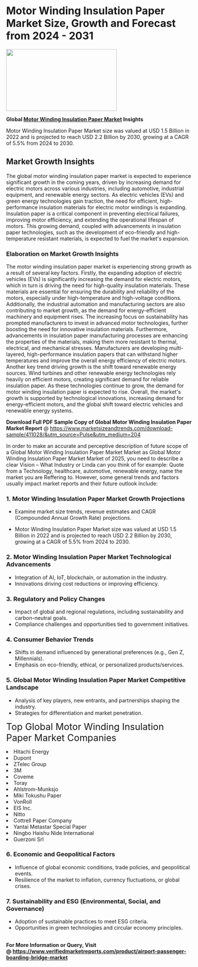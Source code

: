 <H1>Motor Winding Insulation Paper Market Size, Growth and Forecast from 2024 - 2031</H1><img class="aligncenter size-medium wp-image-584254" src="https://thirdeyenews.in/wp-content/uploads/2024/09/Global-Market-Research-300x168.jpeg" alt="" width="300" height="168" /><p><strong>Global&nbsp;<a href="https://www.marketsizeandtrends.com/download-sample/411028/&amp;utm_source=Pulse&amp;utm_medium=204">Motor Winding Insulation Paper Market</a> Insights</strong></p><p>Motor Winding Insulation Paper Market size was valued at USD 1.5 Billion in 2022 and is projected to reach USD 2.2 Billion by 2030, growing at a CAGR of 5.5% from 2024 to 2030.</p><p><h2>Market Growth Insights</h2> The global motor winding insulation paper market is expected to experience significant growth in the coming years, driven by increasing demand for electric motors across various industries, including automotive, industrial equipment, and renewable energy sectors. As electric vehicles (EVs) and green energy technologies gain traction, the need for efficient, high-performance insulation materials for electric motor windings is expanding. Insulation paper is a critical component in preventing electrical failures, improving motor efficiency, and extending the operational lifespan of motors. This growing demand, coupled with advancements in insulation paper technologies, such as the development of eco-friendly and high-temperature resistant materials, is expected to fuel the market's expansion. <h3>Elaboration on Market Growth Insights</h3> The motor winding insulation paper market is experiencing strong growth as a result of several key factors. Firstly, the expanding adoption of electric vehicles (EVs) is significantly increasing the demand for electric motors, which in turn is driving the need for high-quality insulation materials. These materials are essential for ensuring the durability and reliability of the motors, especially under high-temperature and high-voltage conditions. Additionally, the industrial automation and manufacturing sectors are also contributing to market growth, as the demand for energy-efficient machinery and equipment rises. The increasing focus on sustainability has prompted manufacturers to invest in advanced motor technologies, further boosting the need for innovative insulation materials. Furthermore, advancements in insulation paper manufacturing processes are enhancing the properties of the materials, making them more resistant to thermal, electrical, and mechanical stresses. Manufacturers are developing multi-layered, high-performance insulation papers that can withstand higher temperatures and improve the overall energy efficiency of electric motors. Another key trend driving growth is the shift toward renewable energy sources. Wind turbines and other renewable energy technologies rely heavily on efficient motors, creating significant demand for reliable insulation paper. As these technologies continue to grow, the demand for motor winding insulation paper is expected to rise. Overall, the market's growth is supported by technological innovations, increasing demand for energy-efficient motors, and the global shift toward electric vehicles and renewable energy systems. </p><p><span class=""><strong>Download Full PDF Sample Copy of Global Motor Winding Insulation Paper Market Report</strong> @ <a href="https://www.marketsizeandtrends.com/download-sample/411028/&amp;utm_source=Pulse&amp;utm_medium=204" target="_blank">https://www.marketsizeandtrends.com/download-sample/411028/&amp;utm_source=Pulse&amp;utm_medium=204</a></span></p><p>In order to make an accurate and perceptive description of future scope of a Global&nbsp;Motor Winding Insulation Paper Market Market as Global&nbsp;Motor Winding Insulation Paper Market Market of 2025, you need to describe a clear Vision &ndash; What Industry or Linda can you think of for example: Quote from a Technology, healthcare, automotive, renewable energy, name the market you are Reffering to. However, some general trends and factors usually impact market reports and their future outlook include:</p><h3>1.&nbsp;<strong>Motor Winding Insulation Paper Market Growth Projections</strong></h3><ul><li>Examine market size trends, revenue estimates and CAGR (Compounded Annual Growth Rate) projections.</li><li><p>Motor Winding Insulation Paper Market size was valued at USD 1.5 Billion in 2022 and is projected to reach USD 2.2 Billion by 2030, growing at a CAGR of 5.5% from 2024 to 2030.</p></li></ul><h3>2.&nbsp;<strong>Motor Winding Insulation Paper Market Technological Advancements</strong></h3><ul><li>Integration of AI, IoT, blockchain, or automation in the industry.</li><li>Innovations driving cost reductions or improving efficiency.</li></ul><h3>3.&nbsp;<strong>Regulatory and Policy Changes</strong></h3><ul><li>Impact of global and regional regulations, including sustainability and carbon-neutral goals.</li><li>Compliance challenges and opportunities tied to government initiatives.</li></ul><h3>4.&nbsp;<strong>Consumer Behavior Trends</strong></h3><ul><li>Shifts in demand influenced by generational preferences (e.g., Gen Z, Millennials).</li><li>Emphasis on eco-friendly, ethical, or personalized products/services.</li></ul><h3>5.&nbsp;<strong>Global Motor Winding Insulation Paper Market Competitive Landscape</strong></h3><ul><li>Analysis of key players, new entrants, and partnerships shaping the industry.</li><li>Strategies for differentiation and market penetration.</li></ul><p data-pm-slice="1 1 []"><span style="color: inherit; font-family: inherit; font-size: 25px;">Top Global Motor Winding Insulation Paper Market Companies</span></p><div class="" data-test-id=""><p><li>Hitachi Energy</li><li> Dupont</li><li> ZTelec Group</li><li> 3M</li><li> Coveme</li><li> Toray</li><li> Ahlstrom-Munksjo</li><li> Miki Tokushu Paper</li><li> VonRoll</li><li> EIS Inc.</li><li> Nitto</li><li> Cottrell Paper Company</li><li> Yantai Metastar Special Paper</li><li> Ningbo Haishu Nide International</li><li> Guerzoni Srl</li></p></div><h3>6.&nbsp;<strong>Economic and Geopolitical Factors</strong></h3><ul><li>Influence of global economic conditions, trade policies, and geopolitical events.</li><li>Resilience of the market to inflation, currency fluctuations, or global crises.</li></ul><h3>7.&nbsp;<strong>Sustainability and ESG (Environmental, Social, and Governance)</strong></h3><ul><li>Adoption of sustainable practices to meet ESG criteria.</li><li>Opportunities in green technologies and circular economy principles.</li></ul><h2><strong style="font-size: 14px;">For More Information or Query, Visit @&nbsp;</strong><a style="background-color: #ffffff; font-size: 14px;" href="https://www.marketsizeandtrends.com/report/motor-winding-insulation-paper-market/" target="_blank">https://www.verifiedmarketreports.com/product/airport-passenger-boarding-bridge-market</a></h2>
